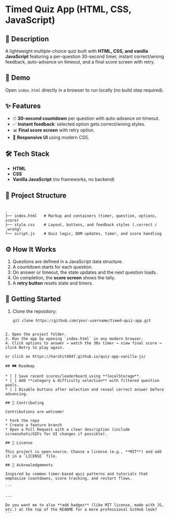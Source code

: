 
# Timed Quiz App (HTML, CSS, JavaScript)

## 📌 Description
A lightweight multiple-choice quiz built with **HTML, CSS, and vanilla JavaScript** featuring a per-question 30-second timer, instant correct/wrong feedback, auto-advance on timeout, and a final score screen with retry.

## 🚀 Demo
Open `index.html` directly in a browser to run locally (no build step required).

## ✨ Features
- ⏱ **30-second countdown** per question with auto-advance on timeout.  
- ✅ **Instant feedback**: selected option gets correct/wrong styles.  
- 📊 **Final score screen** with retry option.  
- 📱 **Responsive UI** using modern CSS.

## 🛠 Tech Stack
- **HTML**
- **CSS**
- **Vanilla JavaScript** (no frameworks, no backend)

## 📂 Project Structure
```

.
├── index.html   # Markup and containers (timer, question, options, score)
├── style.css    # Layout, buttons, and feedback styles (.correct / .wrong)
└── script.js    # Quiz logic, DOM updates, timer, and score handling

````

## ⚙️ How It Works
1. Questions are defined in a JavaScript data structure.  
2. A countdown starts for each question.  
3. On answer or timeout, the state updates and the next question loads.  
4. On completion, the **score screen** shows the tally.  
5. A **retry button** resets state and timers.

## 🏁 Getting Started
1. Clone the repository:  
   ```bash
   git clone https://github.com/your-username/timed-quiz-app.git
````

2. Open the project folder.
3. Run the app by opening `index.html` in any modern browser.
4. Click options to answer → watch the 30s timer → view final score → click Retry to play again.

or click on https://harshit4847.github.io/quiz-app-vanilla-js/

## 🛤 Roadmap

* [ ] Save recent scores/leaderboard using **localStorage**.
* [ ] Add **category & difficulty selection** with filtered question pools.
* [ ] Disable buttons after selection and reveal correct answer before advancing.

## 🤝 Contributing

Contributions are welcome!

* Fork the repo
* Create a feature branch
* Open a Pull Request with a clear description (include screenshots/GIFs for UI changes if possible).

## 📜 License

This project is open-source. Choose a license (e.g., **MIT**) and add it in a `LICENSE` file.

## 🙏 Acknowledgements

Inspired by common timer-based quiz patterns and tutorials that emphasize countdowns, score tracking, and restart flows.

```

---

Do you want me to also **add badges** (like MIT license, made with JS, etc.) at the top of the README for a more professional GitHub look?
```
